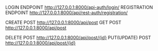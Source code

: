 LOGIN ENDPOINT http://127.0.0.1:8000/api-auth/login/
REGISTRATION ENDPOINT http://127.0.0.1:8000/api/rest-auth/registration/

CREATE POST http://127.0.0.1:8000/api/post
GET POST http://127.0.0.1:8000/api/post

DELETE POST http://127.0.0.1:8000/api/post/{id}
PUT(UPDATE) POST http://127.0.0.1:8000/api/post/{id}
